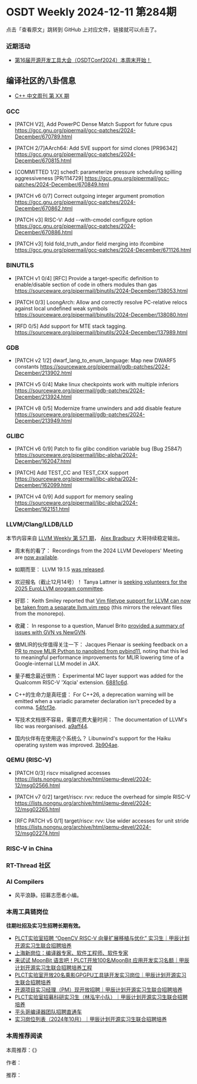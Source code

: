 # OSDT Weekly 2024-12-11 第284期

点击「查看原文」跳转到 GitHub 上对应文件，链接就可以点击了。

### 近期活动

- [第16届开源开发工具大会（OSDTConf2024）本周末开始！]()

## 编译社区的八卦信息

- [C++ 中文周刊 第 XX 期]()

### GCC

- [PATCH V2], Add PowerPC Dense Match Support for future cpus
    https://gcc.gnu.org/pipermail/gcc-patches/2024-December/670789.html

- [PATCH 2/7]AArch64: Add SVE support for simd clones [PR96342]
    https://gcc.gnu.org/pipermail/gcc-patches/2024-December/670815.html

- [COMMITTED 1/2] sched1: parameterize pressure scheduling spilling aggressiveness [PR/114729]
    https://gcc.gnu.org/pipermail/gcc-patches/2024-December/670849.html

- [PATCH v6 0/7] Correct outgoing integer argument promotion
    https://gcc.gnu.org/pipermail/gcc-patches/2024-December/670862.html

- [PATCH v3] RISC-V: Add --with-cmodel configure option
    https://gcc.gnu.org/pipermail/gcc-patches/2024-December/670886.html

- [PATCH v3] fold fold_truth_andor field merging into ifcombine
    https://gcc.gnu.org/pipermail/gcc-patches/2024-December/671126.html

### BINUTILS

- [PATCH v1 0/4] [RFC] Provide a target-specific definition to enable/disable section of code in others modules than gas
    https://sourceware.org/pipermail/binutils/2024-December/138053.html

- [PATCH 0/3] LoongArch: Allow and correctly resolve PC-relative relocs against local undefined weak symbols
    https://sourceware.org/pipermail/binutils/2024-December/138080.html

- [RFD 0/5] Add support for MTE stack tagging.
    https://sourceware.org/pipermail/binutils/2024-December/137989.html 

### GDB

- [PATCH v2 1/2] dwarf_lang_to_enum_language: Map new DWARF5 constants
    https://sourceware.org/pipermail/gdb-patches/2024-December/213902.html

- [PATCH v5 0/4] Make linux checkpoints work with multiple inferiors
    https://sourceware.org/pipermail/gdb-patches/2024-December/213924.html

- [PATCH v8 0/5] Modernize frame unwinders and add disable feature
    https://sourceware.org/pipermail/gdb-patches/2024-December/213949.html

### GLIBC

- [PATCH v6 0/9] Patch to fix glibc condition variable bug (Bug 25847)
    https://sourceware.org/pipermail/libc-alpha/2024-December/162047.html

- [PATCH] Add TEST_CC and TEST_CXX support
    https://sourceware.org/pipermail/libc-alpha/2024-December/162099.html

- [PATCH v4 0/9] Add support for memory sealing
    https://sourceware.org/pipermail/libc-alpha/2024-December/162151.html

### LLVM/Clang/LLDB/LLD

本节内容来自 [LLVM Weekly 第 571 期](http://llvmweekly.org/issue/571)，
[Alex Bradbury](https://www.linkedin.com/in/alex-bradbury/) 大哥持续稳定输出。

* 周末有的看了： Recordings from the 2024 LLVM Developers' Meeting are [now available](https://discourse.llvm.org/t/2024-llvm-developers-meeting-videos-released/83507).

* 如期而至： LLVM 19.1.5 [was released](https://discourse.llvm.org/t/llvm-19-1-5-released/83455).

* 欢迎报名（截止12月14号）！ Tanya Lattner is [seeking volunteers for the 2025 EuroLLVM program committee](https://discourse.llvm.org/t/2025-eurollvm-program-committee-volunteers-needed/83441).

* 好耶： Keith Smiley reported that [Vim filetype support for LLVM can now be taken from a separate llvm.vim repo](https://discourse.llvm.org/t/rfc-separate-llvm-vim-utils-into-its-own-repo/67541/34) (this mirrors the relevant files from the monorepo).

* 收藏： In response to a question, Manuel Brito [provided a summary of issues with GVN vs NewGVN](https://discourse.llvm.org/t/newgvn-enablement-shortcomings/83476/3).

* 做MLIR的伙伴值得关注一下： Jacques Pienaar is seeking feedback on a [PR to move MLIR Python to nanobind from pybind11](https://discourse.llvm.org/t/nanobind-for-mlir-python-bindings/83511), noting that this led to meaningful performance improvements for MLIR lowering time of a Google-internal LLM model in JAX.

* 量子概念最近很热： Experimental MC layer support was added for the Qualcomm RISC-V 'Xqcia' extension. [6881c6d](https://github.com/llvm/llvm-project/commit/6881c6d2a6ef).

* C++的生命力是真旺盛： For C++26, a deprecation warning will be emitted when a variadic parameter declaration isn't preceded by a comma.
  [54fcf3e](https://github.com/llvm/llvm-project/commit/54fcf3ec26ad).

* 写技术文档很不容易，需要花费大量时间： The documentation of LLVM's libc was reorganised.
  [a9aff44](https://github.com/llvm/llvm-project/commit/a9aff440d9dd).

* 国内伙伴有在使用这个系统么？ Libunwind's support for the Haiku operating system was improved.
  [3b904ae](https://github.com/llvm/llvm-project/commit/3b904ae5ac5e).

### QEMU (RISC-V)

- [PATCH 0/3] riscv misaligned accesses
    https://lists.nongnu.org/archive/html/qemu-devel/2024-12/msg02566.html

- [PATCH v7 0/2] target/riscv: rvv: reduce the overhead for simple RISC-V
    https://lists.nongnu.org/archive/html/qemu-devel/2024-12/msg02265.html

- [RFC PATCH v5 0/1] target/riscv: rvv: Use wider accesses for unit stride
    https://lists.nongnu.org/archive/html/qemu-devel/2024-12/msg02274.html

### RISC-V in China

### RT-Thread 社区

### AI Compilers

- 风平浪静。招募志愿者小编。

### 本周工具链岗位

**往期社招及实习生招聘长期有效。**

- [PLCT实验室招聘 “OpenCV RISC-V 向量扩展移植与优化” 实习生｜甲辰计划开源实习生联合招聘培养](https://mp.weixin.qq.com/s/NSFIlymcfe_gJBmJXK0Zng)
- [上海新岗位：编译器专家、软件工程师、软件专家](https://mp.weixin.qq.com/s/pX2R3znrPCxdsOLVg9YVXA)
- [来试试 MoonBit 语言吧！PLCT开放100名MoonBit 应用开发实习名额｜甲辰计划开源实习生联合招聘培养工程](https://mp.weixin.qq.com/s/VUwXNvYzharpK6Aou4hssw)
- [PLCT实验室开放20名乘影GPGPU工具链开发实习岗位｜甲辰计划开源实习生联合招聘培养](https://mp.weixin.qq.com/s/DalDbZYiP2IFALvB2Wwb6w)
- [开源项目实习经理（PM）现开放招聘｜甲辰计划开源实习生联合招聘培养](https://mp.weixin.qq.com/s/9uIxvaMOVjsbcGjHbidvgg)
- [PLCT实验室招募科研实习生（林泓宇小队）｜甲辰计划开源实习生联合招聘培养](https://mp.weixin.qq.com/s/8XtWlfBF9RxUoUCHskQpPw)
- [平头哥编译器团队招聘直通车](https://mp.weixin.qq.com/s/fRFWolihmi05hTuBvI8u2g)
- [实习岗位列表（2024年10月）｜甲辰计划开源实习生联合招聘培养](https://mp.weixin.qq.com/s/UCcsvhw6Kxw3EQOd0JVlUg)

### 本周推荐阅读

本周推荐：《》

作者：

推荐：
